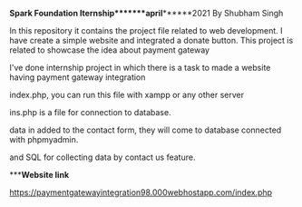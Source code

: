 ********Spark Foundation Iternship*******april**************2021
By Shubham Singh

In this repository it contains the project file related to web development. I have create a simple website and integrated a donate button. This project is related to showcase the idea about payment gateway

I've done internship project in which there is a task to made a website having payment gateway integration

index.php, you can run this file with xampp or any other server 

ins.php is a file for connection to database.

data in added to the contact form, they will come to database connected with phpmyadmin.

and SQL for collecting data by contact us feature.


*************Website link**********

 https://paymentgatewayintegration98.000webhostapp.com/index.php
